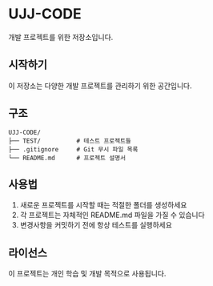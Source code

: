 # UJJ-CODE

개발 프로젝트를 위한 저장소입니다.

## 시작하기

이 저장소는 다양한 개발 프로젝트를 관리하기 위한 공간입니다.

## 구조

```
UJJ-CODE/
├── TEST/          # 테스트 프로젝트들
├── .gitignore     # Git 무시 파일 목록
└── README.md      # 프로젝트 설명서
```

## 사용법

1. 새로운 프로젝트를 시작할 때는 적절한 폴더를 생성하세요
2. 각 프로젝트는 자체적인 README.md 파일을 가질 수 있습니다
3. 변경사항을 커밋하기 전에 항상 테스트를 실행하세요

## 라이선스

이 프로젝트는 개인 학습 및 개발 목적으로 사용됩니다. 